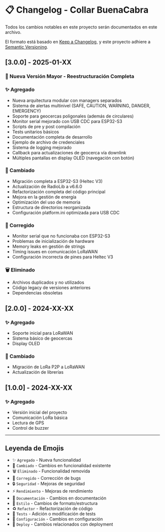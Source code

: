 # 📋 Changelog - Collar BuenaCabra

Todos los cambios notables en este proyecto serán documentados en este archivo.

El formato está basado en [Keep a Changelog](https://keepachangelog.com/es-ES/1.0.0/),
y este proyecto adhiere a [Semantic Versioning](https://semver.org/spec/v2.0.0.html).

## [3.0.0] - 2025-01-XX

### 🎉 Nueva Versión Mayor - Reestructuración Completa

### ✨ Agregado
- Nueva arquitectura modular con managers separados
- Sistema de alertas multinivel (SAFE, CAUTION, WARNING, DANGER, EMERGENCY)
- Soporte para geocercas poligonales (además de circulares)
- Monitor serial mejorado con USB CDC para ESP32-S3
- Scripts de pre y post compilación
- Tests unitarios básicos
- Documentación completa de desarrollo
- Ejemplo de archivo de credenciales
- Sistema de logging mejorado
- Callback para actualizaciones de geocerca vía downlink
- Múltiples pantallas en display OLED (navegación con botón)

### 🔄 Cambiado
- Migración completa a ESP32-S3 (Heltec V3)
- Actualización de RadioLib a v6.6.0
- Refactorización completa del código principal
- Mejora en la gestión de energía
- Optimización del uso de memoria
- Estructura de directorios reorganizada
- Configuración platform.ini optimizada para USB CDC

### 🐛 Corregido
- Monitor serial que no funcionaba con ESP32-S3
- Problemas de inicialización de hardware
- Memory leaks en gestión de strings
- Timing issues en comunicación LoRaWAN
- Configuración incorrecta de pines para Heltec V3

### 🗑️ Eliminado
- Archivos duplicados y no utilizados
- Código legacy de versiones anteriores
- Dependencias obsoletas

## [2.0.0] - 2024-XX-XX

### ✨ Agregado
- Soporte inicial para LoRaWAN
- Sistema básico de geocercas
- Display OLED

### 🔄 Cambiado
- Migración de LoRa P2P a LoRaWAN
- Actualización de librerías

## [1.0.0] - 2024-XX-XX

### ✨ Agregado
- Versión inicial del proyecto
- Comunicación LoRa básica
- Lectura de GPS
- Control de buzzer

---

## Leyenda de Emojis

- ✨ `Agregado` - Nueva funcionalidad
- 🔄 `Cambiado` - Cambios en funcionalidad existente
- 🗑️ `Eliminado` - Funcionalidad removida
- 🐛 `Corregido` - Corrección de bugs
- 🔒 `Seguridad` - Mejoras de seguridad
- ⚡ `Rendimiento` - Mejoras de rendimiento
- 📝 `Documentación` - Cambios en documentación
- 🎨 `Estilo` - Cambios de formato/estructura
- ♻️ `Refactor` - Refactorización de código
- 🧪 `Tests` - Adición o modificación de tests
- 🔧 `Configuración` - Cambios en configuración
- 🚀 `Deploy` - Cambios relacionados con deployment
